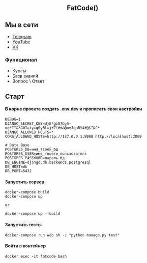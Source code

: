 <h2 align="center">FatCode()</h2>



## Мы в сети
- [Telegram](https://t.me/django_school)
- [YouTube](https://www.youtube.com/channel/UC_hPYclmFCIENpMUHpPY8FQ)
- [VK](https://vk.com/djangochannel)

### Функционал
- Курсы
- База знаний
- Вопрос \ Ответ

## Старт

#### В корне проекта создать .env.dev и прописать свои настройки

    DEBUG=1
    DJANGO_SECRET_KEY=djB*gi87bgh-ug*T^&*GUIaiy=g0y6l=j+7(#m&@mvJguBY4#@$^&^*
    DJANGO_ALLOWED_HOSTS=*
    CORS_ALLOWED_HOSTS=http://127.0.0.1:8000 http://localhost:3000
    
    # Data Base
    POSTGRES_DB=имя_твоей_бд
    POSTGRES_USER=имя_твоего_пользователя
    POSTGRES_PASSWORD=пароль_бд
    DB_ENGINE=django.db.backends.postgresql
    DB_HOST=db
    DB_PORT=5432

#### Запустить сервер

    docker-compose build
    docker-compose up

    or

    docker-compose up --build

#### Запустить тесты

    docker-compose run web sh -c "python manage.py test"

#### Войти в контейнер

    docker exec -it fatcode bash
